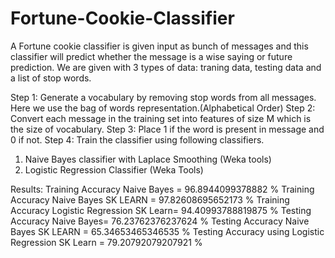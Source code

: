 # Fortune-Cookie-Classifier

A Fortune cookie classifier is given input as bunch of messages and this classifier will predict whether the message is
a wise saying or future prediction. We are given with 3 types of data: traning data, testing data and a list of stop words.

Step 1: Generate a vocabulary by removing stop words from all messages. Here we use the bag of words representation.(Alphabetical Order)
Step 2: Convert each message in the training set into features of size M which is the size of vocabulary. 
Step 3: Place 1 if the word is present in message and 0 if not. 
Step 4: Train the classifier using following classifiers. 

1) Naive Bayes classifier with Laplace Smoothing (Weka tools)
2) Logistic Regression Classifier (Weka Tools) 

Results: 
Training Accuracy Naive Bayes = 96.8944099378882 %
Training Accuracy Naive Bayes SK LEARN = 97.82608695652173 %
Training Accuracy Logistic Regression  SK Learn= 94.40993788819875 %
Testing Accuracy Naive Bayes= 76.23762376237624 %
Testing Accuracy Naive Bayes SK LEARN = 65.34653465346535 %
Testing Accuracy using Logistic Regression SK Learn = 79.20792079207921 %
